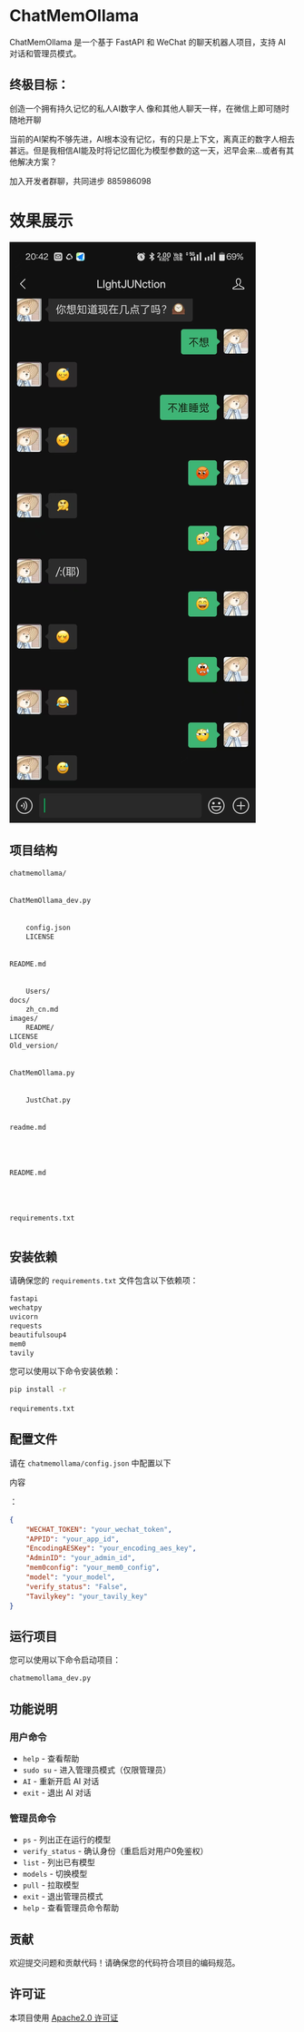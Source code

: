 # ChatMemOllama

ChatMemOllama 是一个基于 FastAPI 和 WeChat 的聊天机器人项目，支持 AI 对话和管理员模式。

## 终极目标：
创造一个拥有持久记忆的私人AI数字人
像和其他人聊天一样，在微信上即可随时随地开聊

当前的AI架构不够先进，AI根本没有记忆，有的只是上下文，离真正的数字人相去甚远。但是我相信AI能及时将记忆固化为模型参数的这一天，迟早会来...或者有其他解决方案？

加入开发者群聊，共同进步
885986098


# 效果展示
![效果一](images/README/1729082801293.png)


## 项目结构

```
chatmemollama/
  

ChatMemOllama_dev.py


    config.json
    LICENSE
  

README.md


    Users/
docs/
    zh_cn.md
images/
    README/
LICENSE
Old_version/
  

ChatMemOllama.py


    JustChat.py
  

readme.md




README.md




requirements.txt


```

## 安装依赖

请确保您的 `requirements.txt` 文件包含以下依赖项：

```plaintext
fastapi
wechatpy
uvicorn
requests
beautifulsoup4
mem0
tavily
```

您可以使用以下命令安装依赖：

```sh
pip install -r 

requirements.txt


```

## 配置文件

请在 `chatmemollama/config.json` 中配置以下

内容

：

```json
{
    "WECHAT_TOKEN": "your_wechat_token",
    "APPID": "your_app_id",
    "EncodingAESKey": "your_encoding_aes_key",
    "AdminID": "your_admin_id",
    "mem0config": "your_mem0_config",
    "model": "your_model",
    "verify_status": "False",
    "Tavilykey": "your_tavily_key"
}
```

## 运行项目

您可以使用以下命令启动项目：

```py
chatmemollama_dev.py
```

## 功能说明

### 用户命令

- `help` - 查看帮助
- `sudo su` - 进入管理员模式（仅限管理员）
- `AI` - 重新开启 AI 对话
- `exit` - 退出 AI 对话

### 管理员命令

- `ps` - 列出正在运行的模型
- `verify_status` - 确认身份（重启后对用户0免鉴权）
- `list` - 列出已有模型
- `models` - 切换模型
- `pull` - 拉取模型
- `exit` - 退出管理员模式
- `help` - 查看管理员命令帮助

## 贡献

欢迎提交问题和贡献代码！请确保您的代码符合项目的编码规范。


## 许可证

本项目使用 [Apache2.0 许可证](LICENSE)
